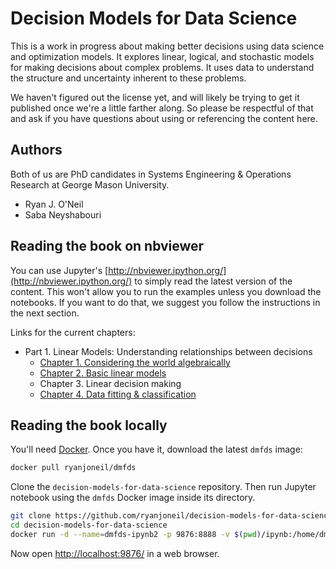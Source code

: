Decision Models for Data Science
================================

This is a work in progress about making better decisions using data science and optimization models. It explores linear, logical, and stochastic models for making decisions about complex problems. It uses data to understand the structure and uncertainty inherent to these problems.

We haven't figured out the license yet, and will likely be trying to get it published once we're a little farther along. So please be respectful of that and ask if you have questions about using or referencing the content here.

Authors
-------
Both of us are PhD candidates in Systems Engineering & Operations Research at George Mason University.

* Ryan J. O'Neil
* Saba Neyshabouri 

Reading the book on nbviewer
----------------------------

You can use Jupyter's [http://nbviewer.ipython.org/](http://nbviewer.ipython.org/) to simply read the latest version of the content. This won't allow you to run the examples unless you download the notebooks. If you want to do that, we suggest you follow the instructions in the next section.

Links for the current chapters:

* Part 1.  Linear Models: Understanding relationships between decisions
  - [Chapter 1. Considering the world algebraically](http://nbviewer.ipython.org/github/ryanjoneil/decision-models-for-data-science/blob/master/ipynb/Chapter%201%20-%20Representing%20the%20world%20algebraically.ipynb)
  - [Chapter 2. Basic linear models](http://nbviewer.ipython.org/github/ryanjoneil/decision-models-for-data-science/blob/master/ipynb/Chapter%202%20-%20Basic%20linear%20models.ipynb)
  - Chapter 3. Linear decision making
  - [Chapter 4. Data fitting & classification](http://nbviewer.ipython.org/github/ryanjoneil/decision-models-for-data-science/blob/master/ipynb/Chapter%204%20-%20Data%20fitting%20%26%20classification.ipynb)

Reading the book locally
------------------------

You'll need [Docker](https://www.docker.com/). Once you have it, download the latest `dmfds` image:

```bash
docker pull ryanjoneil/dmfds
```

Clone the `decision-models-for-data-science` repository. Then run Jupyter notebook using the `dmfds` Docker image inside its directory.

```bash
git clone https://github.com/ryanjoneil/decision-models-for-data-science.git
cd decision-models-for-data-science
docker run -d --name=dmfds-ipynb2 -p 9876:8888 -v $(pwd)/ipynb:/home/dmfds/ipynb:rw ryanjoneil/dmfds
```

Now open [http://localhost:9876/](http://localhost:9876/) in a web browser.

